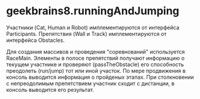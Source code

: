 # geekbrains8.runningAndJumping

Участники (Cat, Human и Robot) имплементируются от интерфейca Participants.
Препятствия (Wall и Track) имплементируются от интерфейса Obstacles.

Для создания массивов и проведения "соревнований" используется RaceMain.
Элементы в полосе препятствий получают информацию о текущем участнике и проверяют (passTheObstacle) его способность преодолеть (run/jump) тот или иной участок.
По мере продвижения в консоль выводится информация о пройденых этапах. При столкновении с непреодолимым препятствием участник сходит с дистанции, в консоль выводится его результат.

